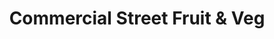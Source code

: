 ---
title: "Commercial Street Fruit & Veg"
url: /newport/commercial-street-fruit-and-veg/
shop: greengrocer
---